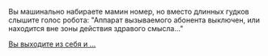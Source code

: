 Вы машинально набираете мамин номер, но вместо длинных гудков слышите голос робота:
"Аппарат вызываемого абонента выключен, или находится вне зоны действия здравого смысла..."

[Вы выходите из себя и ...](angry/angry.md)
